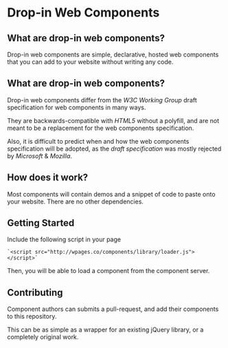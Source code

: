 # Drop-in Web Components

## What are drop-in web components?

Drop-in web components are simple, declarative, hosted web components that you can add to your website without writing any code.

## What are drop-in web components?

Drop-in web components differ from the *W3C Working Group* draft specification for web components in many ways.

They are backwards-compatible with *HTML5* without a polyfill, and are not meant to be a replacement for the web components specification.

Also, it is difficult to predict when and how the web components specification will be adopted, as the *draft specification* was mostly rejected by *Microsoft* & *Mozilla*.

## How does it work?

Most components will contain demos and a snippet of code to paste onto your website. There are no other dependencies.

## Getting Started

Include the following script in your page

    `<script src="http://wpages.co/components/library/loader.js"></script>`  
    
Then, you will be able to load a component from the component server.

## Contributing

Component authors can submits a pull-request, and add their components to this repository.

This can be as simple as a wrapper for an existing jQuery library, or a completely original work.

